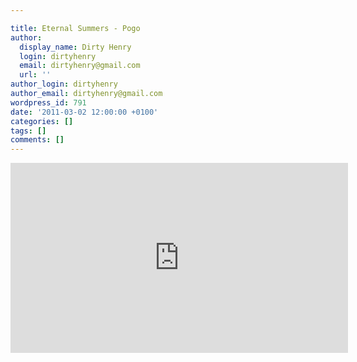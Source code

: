 ```yaml
---

title: Eternal Summers - Pogo
author:
  display_name: Dirty Henry
  login: dirtyhenry
  email: dirtyhenry@gmail.com
  url: ''
author_login: dirtyhenry
author_email: dirtyhenry@gmail.com
wordpress_id: 791
date: '2011-03-02 12:00:00 +0100'
categories: []
tags: []
comments: []
---
```

<iframe width="540" height="304" src="http://www.youtube.com/embed/QjbycdyywRY" frameborder="0" allowfullscreen></iframe>
